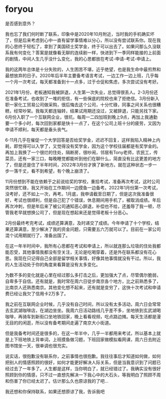 # foryou

是否感到意外？

我也忘了我们何时断了联系，印象中是2020年10月附近，当时我的手机确实坏了，但是后来考虑到心中一直有留学事情难以分心，所以没有尝试联系你。现在我的心思终于轻松了，拿到了美国硕士奖学金，终于可以出去了。如果问那么久没联系我有何变化？答案是就像看无聊的连续剧一样，快进到下一季同样能接的上前面的剧情，中间人生几乎没什么变化，我的心思都放在考试-申请-考试-申请上。

我的这两年总体是十分失败的，人生困苦不堪，近乎绝望，也是我生命中最煎熬和最想放弃的日子。2020年后半年主要备考语言考试，一边工作一边上班，几乎每一个月一次考试，每天都准备到十一点多，过于仓促和焦虑，多次尝试没有考好。

2021年1月份，老板通知我被辞退，人生第一次失业，总觉得很丢人。2-3月份还在准备考试，也收到了一堆的拒信，有一些保底的院校也来了拒绝信。3月份新入职一家化工贸易公司做采购，很后悔去这个公司，十分忙碌，同事之间关系也很糟糕，经常吵架。我每天都连轴转，结果试用期还没过，又被辞退，只能另找下家。6月份入职了一个互联网企业，很坑，每周一二四加班到晚上9点，再加上我通勤要一个多小时，每次回到家都是快十一点了，在这个公司上班十分的疲劳，又因为申请不顺利，每天都是垂头丧气。

6-11月几乎在催促一个大学回答是否给奖学金，迟迟不回复，这样我陷入精神上内耗，即觉得可以入学了，又觉得没有奖学金，因为这个学校往届都是有奖学金的。再加上我换了一个很烂的住处，隔断房，很吵闹，邻居有Tony老师，农民工，传菜员，还有一家三口，每晚睡觉都能听到他们在聊什么，简直没有比这更差的地方了，但是还是住了半年时间，2022年3月份才换了新地方。就在这种状态一步一步一落千丈，看不到希望，有个晚上崩溃了。

11月份想到不能在依赖于之前说给奖的学校，重拾考试，准备再次考试，这时公司突然很忙碌，我又开始在工作期间一边摸鱼一边备考。2022年1月份第一次考试，没考好，还不如上一次，再考。1月底，我申请截至日期了，但是这次我准备很好，考试也很顺利，但是自己犯了个错误，休息期间用手机了，被取消成绩。年后再次冲刺，但是年后来了被公司通知恶心辞退，补偿也不给，还羞辱了我一顿，尽管我老早就想换公司了，但是现在想起来还是觉得老板十分恶心。

2月份最终考完考试，成绩还算满意，及时递交了成绩。今年申请了十个学校，结果还算满意，至少解决了我的资金问题，只需要五六万就可以了。目前在一家公司混个试用期就行了，准备出国了。

在这一年半时间中，我所有心思都在考试和申请上，所以就连那么垃圾的住处我都能忍受，其他事情我都没有空关注，无论是吃喝穿着，还是外在联系都没有花心思。我现在只记得自己全部是留学相关事情，好像其他事情就没有干过。所以，我的人生活动处于你的角度来看算是没有太多变化。

为数不多的变化就是心里在经过那么多打击之后，更加强大了点，尽管偶尔脆弱，自卑多于自信。还有就是，我时常在周六日徒步南京各个地方，比之前熟悉多了，比南京人还熟悉南京。其他变化想不起来，还有就是变穷了，这快十次考试和申请费已经让我欠了信用卡2万多了。

我之前在互联网企业时候，几乎没有自己时间，所以没有太多活动，周六日会常常去玄武湖咖啡店，在湖边坐坐。我周六日活动路线几乎差不多，坐地铁到玄武湖喝咖啡，再骑车到新街口坐地铁回家，晚上看看视频，吃点路边摊。每天生活都是漫无目的的闲逛，所以没有备考期间走遍了南京大小街道。

但是我备考时间还是很多的，在这一年半中，几乎一半都用来考试，所以基本上就是上下班地铁上背单词，上班摸鱼做习题，下班回家做模拟看网课，周六日去附近图书馆坐一天，很单调也很充实。

说实话，很抱歉没有联系你，之前事情也很抱歉。我往往事后才知道如何做，如何把别人的情感照顾的很好，如何才能更好解决人际关系，但是当我意识到了问题已经过去了一年多了。人生都是这样，当你明白了，就已经错过了。我确实没有很好照顾到你的情感，只不过一直想先解决一下我心中的大石头，等我明白了照顾不周和伤害了你已经太迟了。估计那么久也原谅我的了吧...

我还想和你保持联系，如果还想原谅了我，告诉我吧

